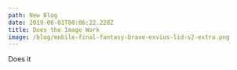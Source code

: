 ```yaml
---
path: New Blog
date: 2019-06-01T00:06:22.228Z
title: Does the Image Work
image: /blog/mobile-final-fantasy-brave-exvius-lid-s2-extra.png
---
```

Does it
